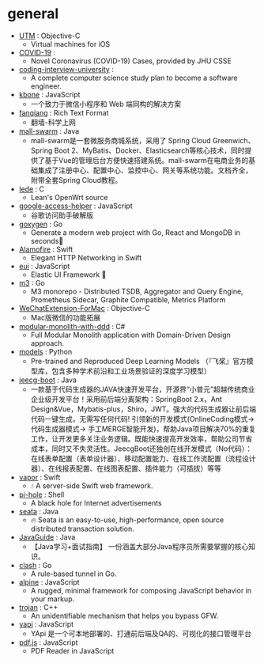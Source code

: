# general
- [UTM](https://github.com/utmapp/UTM) : Objective-C
  - Virtual machines for iOS
- [COVID-19](https://github.com/CSSEGISandData/COVID-19) : 
  - Novel Coronavirus (COVID-19) Cases, provided by JHU CSSE
- [coding-interview-university](https://github.com/jwasham/coding-interview-university) : 
  - A complete computer science study plan to become a software engineer.
- [kbone](https://github.com/Tencent/kbone) : JavaScript
  - 一个致力于微信小程序和 Web 端同构的解决方案
- [fanqiang](https://github.com/bannedbook/fanqiang) : Rich Text Format
  - 翻墙-科学上网
- [mall-swarm](https://github.com/macrozheng/mall-swarm) : Java
  - mall-swarm是一套微服务商城系统，采用了 Spring Cloud Greenwich、Spring Boot 2、MyBatis、Docker、Elasticsearch等核心技术，同时提供了基于Vue的管理后台方便快速搭建系统。mall-swarm在电商业务的基础集成了注册中心、配置中心、监控中心、网关等系统功能。文档齐全，附带全套Spring Cloud教程。
- [lede](https://github.com/coolsnowwolf/lede) : C
  - Lean's OpenWrt source
- [google-access-helper](https://github.com/haotian-wang/google-access-helper) : JavaScript
  - 谷歌访问助手破解版
- [goxygen](https://github.com/Shpota/goxygen) : Go
  - Generate a modern web project with Go, React and MongoDB in seconds🚀
- [Alamofire](https://github.com/Alamofire/Alamofire) : Swift
  - Elegant HTTP Networking in Swift
- [eui](https://github.com/elastic/eui) : JavaScript
  - Elastic UI Framework 🙌
- [m3](https://github.com/m3db/m3) : Go
  - M3 monorepo - Distributed TSDB, Aggregator and Query Engine, Prometheus Sidecar, Graphite Compatible, Metrics Platform
- [WeChatExtension-ForMac](https://github.com/MustangYM/WeChatExtension-ForMac) : Objective-C
  - Mac版微信的功能拓展
- [modular-monolith-with-ddd](https://github.com/kgrzybek/modular-monolith-with-ddd) : C#
  - Full Modular Monolith application with Domain-Driven Design approach.
- [models](https://github.com/PaddlePaddle/models) : Python
  - Pre-trained and Reproduced Deep Learning Models （『飞桨』官方模型库，包含多种学术前沿和工业场景验证的深度学习模型）
- [jeecg-boot](https://github.com/zhangdaiscott/jeecg-boot) : Java
  - 一款基于代码生成器的JAVA快速开发平台，开源界“小普元”超越传统商业企业级开发平台！采用前后端分离架构：SpringBoot 2.x，Ant Design&Vue，Mybatis-plus，Shiro，JWT。强大的代码生成器让前后端代码一键生成，无需写任何代码! 引领新的开发模式(OnlineCoding模式-> 代码生成器模式-> 手工MERGE智能开发)，帮助Java项目解决70%的重复工作，让开发更多关注业务逻辑。既能快速提高开发效率，帮助公司节省成本，同时又不失灵活性。JeecgBoot还独创在线开发模式（No代码）：在线表单配置（表单设计器）、移动配置能力、在线工作流配置（流程设计器）、在线报表配置、在线图表配置、插件能力（可插拔）等等
- [vapor](https://github.com/vapor/vapor) : Swift
  - 💧 A server-side Swift web framework.
- [pi-hole](https://github.com/pi-hole/pi-hole) : Shell
  - A black hole for Internet advertisements
- [seata](https://github.com/seata/seata) : Java
  - 🔥 Seata is an easy-to-use, high-performance, open source distributed transaction solution.
- [JavaGuide](https://github.com/Snailclimb/JavaGuide) : Java
  - 【Java学习+面试指南】 一份涵盖大部分Java程序员所需要掌握的核心知识。
- [clash](https://github.com/Dreamacro/clash) : Go
  - A rule-based tunnel in Go.
- [alpine](https://github.com/alpinejs/alpine) : JavaScript
  - A rugged, minimal framework for composing JavaScript behavior in your markup.
- [trojan](https://github.com/trojan-gfw/trojan) : C++
  - An unidentifiable mechanism that helps you bypass GFW.
- [yapi](https://github.com/YMFE/yapi) : JavaScript
  - YApi 是一个可本地部署的、打通前后端及QA的、可视化的接口管理平台
- [pdf.js](https://github.com/mozilla/pdf.js) : JavaScript
  - PDF Reader in JavaScript
